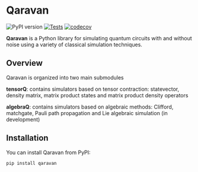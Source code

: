 # Qaravan

![PyPI version](https://img.shields.io/pypi/v/qaravan)
[![Tests](https://github.com/alam-faisal/qaravan/actions/workflows/tests.yml/badge.svg)](https://github.com/alam-faisal/qaravan/actions/workflows/tests.yml)
[![codecov](https://codecov.io/gh/alam-faisal/qaravan/branch/master/graph/badge.svg)](https://codecov.io/gh/alam-faisal/qaravan)

**Qaravan** is a Python library for simulating quantum circuits with and without noise using a variety of classical simulation techniques. 

## Overview

Qaravan is organized into two main submodules

**tensorQ**: contains simulators based on tensor contraction: statevector, density matrix, matrix product states and matrix product density operators

**algebraQ**: contains simulators based on algebraic methods: Clifford, matchgate, Pauli path propagation and Lie algebraic simulation (in development)

## Installation

You can install Qaravan from PyPI:

```bash
pip install qaravan